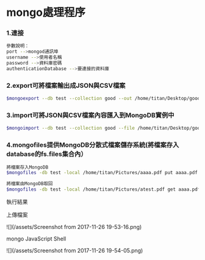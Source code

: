 # mongo處理程序

### 1.連接

```bash
參數說明：
port -->mongod通訊埠
username -->使用者名稱
password -->資料庫密碼
authenticationDatabase -->要連接的資料庫
```

### 2.export可將檔案輸出成JSON與CSV檔案

```bash
$mongoexport --db test --collection good --out /home/titan/Desktop/good.json
```

### 3.import可將JSON與CSV檔案內容匯入到MongoDB實例中

```bash
$mongoimport --db test --collection good --file /home/titan/Desktop/good.json
```

### 4.mongofiles提供MongoDB分散式檔案儲存系統\(將檔案存入database的fs.files集合內）

```bash
將檔案存入MongoDB
$mongofiles -db test -local /home/titan/Pictures/aaaa.pdf put aaaa.pdf

將檔案由MongoDB取回
$mongofiles -db test -local /home/titan/Pictures/atest.pdf get aaaa.pdf
```

執行結果

上傳檔案

![](/assets/Screenshot from 2017-11-26 19-53-16.png)

mongo JavaScript Shell

![](/assets/Screenshot from 2017-11-26 19-54-05.png)
